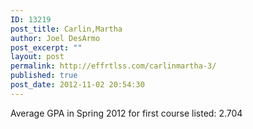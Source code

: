```yaml
---
ID: 13219
post_title: Carlin,Martha
author: Joel DesArmo
post_excerpt: ""
layout: post
permalink: http://effrtlss.com/carlinmartha-3/
published: true
post_date: 2012-11-02 20:54:30
---
```

<p>Average GPA in Spring 2012 for first course listed: 2.704</p>